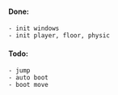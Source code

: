 #### Done:
    - init windows
    - init player, floor, physic 
#### Todo:
    - jump
    - auto boot
    - boot move

